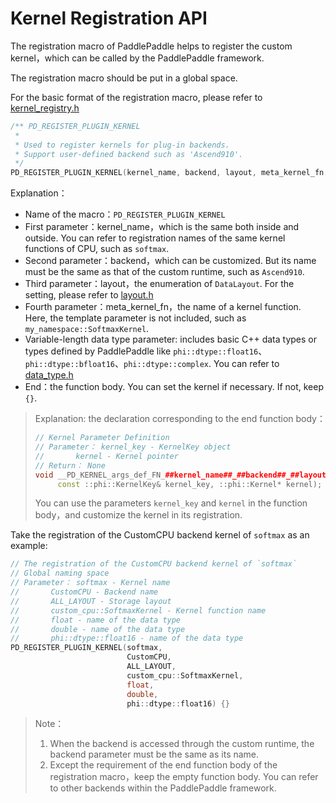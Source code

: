 # Kernel Registration API

The registration macro of PaddlePaddle helps to register the custom kernel，which can be called by the PaddlePaddle framework.

The registration macro should be put in a global space.

For the basic format of the registration macro, please refer to [kernel_registry.h](https://github.com/PaddlePaddle/Paddle/blob/develop/paddle/phi/core/kernel_registry.h)

```c++
/** PD_REGISTER_PLUGIN_KERNEL
 *
 * Used to register kernels for plug-in backends.
 * Support user-defined backend such as 'Ascend910'.
 */
PD_REGISTER_PLUGIN_KERNEL(kernel_name, backend, layout, meta_kernel_fn, ...)) {}
```

Explanation：

- Name of the macro：`PD_REGISTER_PLUGIN_KERNEL`
- First parameter：kernel_name，which is the same both inside and outside. You can refer to registration names of the same kernel functions of CPU, such as `softmax`.
- Second parameter：backend，which can be customized. But its name must be the same as that of the custom runtime, such as `Ascend910`.
- Third parameter：layout，the enumeration of `DataLayout`. For the setting, please refer to [layout.h](https://github.com/PaddlePaddle/Paddle/blob/develop/paddle/phi/common/layout.h)
- Fourth parameter：meta_kernel_fn，the name of a kernel function. Here, the template parameter is not included, such as `my_namespace::SoftmaxKernel`.
- Variable-length data type parameter: includes basic C++ data types or types defined by PaddlePaddle like `phi::dtype::float16`、`phi::dtype::bfloat16`、`phi::dtype::complex`. You can refer to [data_type.h](https://github.com/PaddlePaddle/Paddle/blob/develop/paddle/phi/common/data_type.h)
- End：the function body. You can set the kernel if necessary. If not, keep `{}`.

>Explanation: the declaration corresponding to the end function body：
>```c++
>// Kernel Parameter Definition
>// Parameter： kernel_key - KernelKey object
>//       kernel - Kernel pointer
>// Return： None
>void __PD_KERNEL_args_def_FN_##kernel_name##_##backend##_##layout(
>      const ::phi::KernelKey& kernel_key, ::phi::Kernel* kernel);
>```
> You can use the parameters `kernel_key` and `kernel` in the function body，and customize the kernel in its registration.

Take the registration of the CustomCPU backend kernel of `softmax` as an example:

```c++
// The registration of the CustomCPU backend kernel of `softmax`
// Global naming space
// Parameter： softmax - Kernel name
//       CustomCPU - Backend name
//       ALL_LAYOUT - Storage layout
//       custom_cpu::SoftmaxKernel - Kernel function name
//       float - name of the data type
//       double - name of the data type
//       phi::dtype::float16 - name of the data type
PD_REGISTER_PLUGIN_KERNEL(softmax,
                          CustomCPU,
                          ALL_LAYOUT,
                          custom_cpu::SoftmaxKernel,
                          float,
                          double,
                          phi::dtype::float16) {}
```

> Note：
> 1. When the backend is accessed through the custom runtime, the backend parameter must be the same as its name.
> 2. Except the requirement of the end function body of the registration macro，keep the empty function body. You can refer to other backends within the PaddlePaddle framework.
